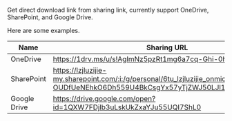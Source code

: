 Get direct download link from sharing link, currently support OneDrive, SharePoint, and Google Drive.

Here are some examples.

| Name         | Sharing URL                                                  | Direct URL                                                   |
| ------------ | ------------------------------------------------------------ | ------------------------------------------------------------ |
| OneDrive     | https://1drv.ms/u/s!AglmNz5pzRt1mg6a7cq-Ghi-0h2D             | https://api.onedrive.com/v1.0/shares/u!aHR0cHM6Ly8xZHJ2Lm1zL3UvcyFBZ2xtTno1cHpSdDFtZzZhN2NxLUdoaS0waDJE/root/content |
| SharePoint   | https://lzjluzijie-my.sharepoint.com/:i:/g/personal/6tu_lzjluzijie_onmicrosoft_com/Ebc-OUDfUeNEhkO6Dh559U4BkCsgYx57yTjZWJ50LJl1sg?e=0Dkz5J | https://lzjluzijie-my.sharepoint.com/personal/6tu_lzjluzijie_onmicrosoft_com/_layouts/15/download.aspx?share=Ebc-OUDfUeNEhkO6Dh559U4BkCsgYx57yTjZWJ50LJl1sg |
| Google Drive | https://drive.google.com/open?id=1QXW7FDjlb3uLskUkZxaYJu55UQI7ShL0 | https://drive.google.com/uc?export=download&id=1QXW7FDjlb3uLskUkZxaYJu55UQI7ShL0 |
